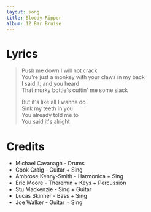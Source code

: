 ```yaml
---
layout: song
title: Bloody Ripper
album: 12 Bar Bruise
---
```


# Lyrics

> Push me down I will not crack   
> You're just a monkey with your claws in my back   
> I said it, and you heard   
> That murky bottle's cuttin' me some slack   
>    
> But it's like all I wanna do   
> Sink my teeth in you   
> You already told me to   
> You said it's alright   

# Credits

* Michael Cavanagh - Drums  
* Cook Craig - Guitar + Sing  
* Ambrose Kenny-Smith - Harmonica + Sing  
* Eric Moore - Theremin + Keys + Percussion  
* Stu Mackenzie - Sing + Guitar  
* Lucas Skinner - Bass + Sing  
* Joe Walker - Guitar + Sing  
